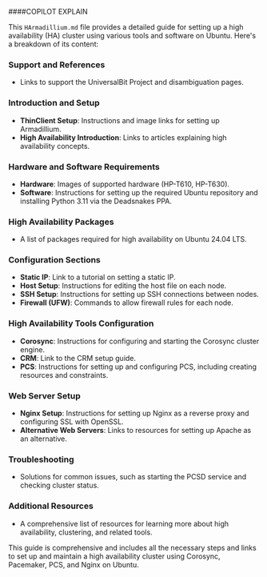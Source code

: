 ####COPILOT EXPLAIN

This `HArmadillium.md` file provides a detailed guide for setting up a high availability (HA) cluster using various tools and software on Ubuntu. Here's a breakdown of its content:

### Support and References
- Links to support the UniversalBit Project and disambiguation pages.

### Introduction and Setup
- **ThinClient Setup**: Instructions and image links for setting up Armadillium.
- **High Availability Introduction**: Links to articles explaining high availability concepts.

### Hardware and Software Requirements
- **Hardware**: Images of supported hardware (HP-T610, HP-T630).
- **Software**: Instructions for setting up the required Ubuntu repository and installing Python 3.11 via the Deadsnakes PPA.

### High Availability Packages
- A list of packages required for high availability on Ubuntu 24.04 LTS.

### Configuration Sections
- **Static IP**: Link to a tutorial on setting a static IP.
- **Host Setup**: Instructions for editing the host file on each node.
- **SSH Setup**: Instructions for setting up SSH connections between nodes.
- **Firewall (UFW)**: Commands to allow firewall rules for each node.

### High Availability Tools Configuration
- **Corosync**: Instructions for configuring and starting the Corosync cluster engine.
- **CRM**: Link to the CRM setup guide.
- **PCS**: Instructions for setting up and configuring PCS, including creating resources and constraints.

### Web Server Setup
- **Nginx Setup**: Instructions for setting up Nginx as a reverse proxy and configuring SSL with OpenSSL.
- **Alternative Web Servers**: Links to resources for setting up Apache as an alternative.

### Troubleshooting
- Solutions for common issues, such as starting the PCSD service and checking cluster status.

### Additional Resources
- A comprehensive list of resources for learning more about high availability, clustering, and related tools.

This guide is comprehensive and includes all the necessary steps and links to set up and maintain a high availability cluster using Corosync, Pacemaker, PCS, and Nginx on Ubuntu.
